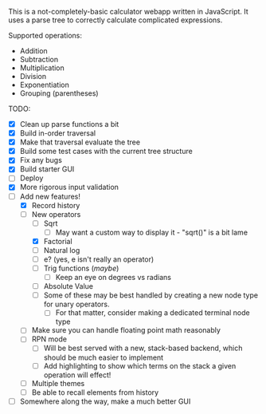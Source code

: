 This is a not-completely-basic calculator webapp written in JavaScript. It uses a parse tree to correctly calculate complicated expressions.

Supported operations:
- Addition
- Subtraction
- Multiplication
- Division
- Exponentiation
- Grouping (parentheses)


TODO:
- [X] Clean up parse functions a bit
- [X] Build in-order traversal
- [X] Make that traversal evaluate the tree
- [X] Build some test cases with the current tree structure
- [X] Fix any bugs
- [X] Build starter GUI
- [ ] Deploy
- [X] More rigorous input validation
- [ ] Add new features!
   - [X] Record history
   - [ ] New operators
        - [ ] Sqrt
            - [ ] May want a custom way to display it - "sqrt()" is a bit lame
        - [X]  Factorial
        - [ ]  Natural log
        - [ ]  e? (yes, e isn't really an operator)
        - [ ]  Trig functions (*maybe*)
            - [ ]  Keep an eye on degrees vs radians
        - [ ]  Absolute Value
        - [ ]  Some of these may be best handled by creating a new node type for unary 
            operators.
            - [ ]  For that matter, consider making a dedicated terminal node type
    - [ ]  Make sure you can handle floating point math reasonably
    - [ ]  RPN mode
        - [ ]  Will be best served with a new, stack-based backend, which should be
            much easier to implement
        - [ ]  Add highlighting to show which terms on the stack a given operation
            will effect!
    - [ ]  Multiple themes
    - [ ]  Be able to recall elements from history
- [ ]  Somewhere along the way, make a much better GUI
